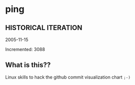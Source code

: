 # ping

## HISTORICAL ITERATION
2005-11-15

Incremented: 3088

## What is this?? 
Linux skills to hack the github commit visualization chart `;-)`
